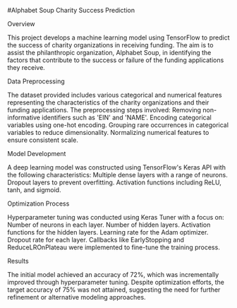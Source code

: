 #Alphabet Soup Charity Success Prediction

Overview

This project develops a machine learning model using TensorFlow to predict the
success of charity organizations in receiving funding. The aim is to assist the
philanthropic organization, Alphabet Soup, in identifying the factors that
contribute to the success or failure of the funding applications they receive.

Data Preprocessing


The dataset provided includes various categorical and numerical features
representing the characteristics of the charity organizations and their funding
applications. The preprocessing steps involved:
Removing non-informative identifiers such as 'EIN' and 'NAME'.
Encoding categorical variables using one-hot encoding.
Grouping rare occurrences in categorical variables to reduce dimensionality.
Normalizing numerical features to ensure consistent scale.

Model Development


A deep learning model was constructed using TensorFlow's Keras API with the
following characteristics:
Multiple dense layers with a range of neurons.
Dropout layers to prevent overfitting.
Activation functions including ReLU, tanh, and sigmoid.

Optimization Process


Hyperparameter tuning was conducted using Keras Tuner with a focus on:
Number of neurons in each layer.
Number of hidden layers.
Activation functions for the hidden layers.
Learning rate for the Adam optimizer.
Dropout rate for each layer.
Callbacks like EarlyStopping and ReduceLROnPlateau were implemented to fine-tune
the training process.

Results


The initial model achieved an accuracy of 72%, which was incrementally improved
through hyperparameter tuning. Despite optimization efforts, the target accuracy of
75% was not attained, suggesting the need for further refinement or alternative
modeling approaches.
